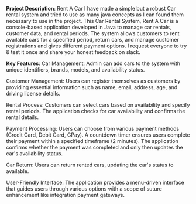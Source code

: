 **Project Description**: Rent A Car
I have made a simple but a robust Car rental system and tried to use as many java concepts as I can found them necessary to use in the project. This Car Rental System, Rent A Car is a console-based application developed in Java to manage car rentals, customer data, and rental periods.
The system allows customers to rent available cars for a specified period, return cars, and manage customer registrations and gives different payment options. I  request everyone to try & test it once and share your honest feedback on slack.

**Key Features**:
Car Management:
Admin can add cars to the system with unique identifiers, brands, models, and availability status.

Customer Management:
Users can register themselves as customers by providing essential information such as name, email, address, age, and driving license details.

Rental Process:
Customers can select cars based on availability and specify rental periods.
The application checks for car availability and confirms the rental details.

Payment Processing:
Users can choose from various payment methods (Credit Card, Debit Card, GPay).
A countdown timer ensures users complete their payment within a specified timeframe (2 minutes).
The application confirms whether the payment was completed and only then updates the car's availability status.

Car Return:
Users can return rented cars, updating the car's status to available.

User-Friendly Interface:
The application provides a menu-driven interface that guides users through various options with a scope of suture enhancement like integration payment gateways.
